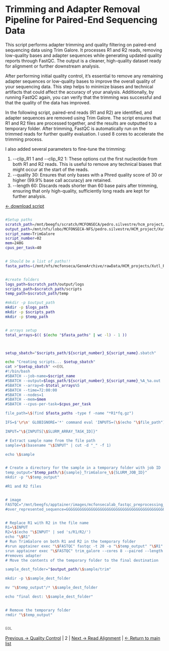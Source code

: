 # Trimming and Adapter Removal Pipeline for Paired-End Sequencing Data

This script performs adapter trimming and quality filtering on paired-end sequencing data using Trim Galore. It processes R1 and R2 reads, removing low-quality bases and adapter sequences while generating updated quality reports through FastQC. The output is a cleaner, high-quality dataset ready for alignment or further downstream analysis.

After performing initial quality control, it’s essential to remove any remaining adapter sequences or low-quality bases to improve the overall quality of your sequencing data. This step helps to minimize biases and technical artifacts that could affect the accuracy of your analysis. Additionally, by running FastQC again, you can verify that the trimming was successful and that the quality of the data has improved.

In the following script, paired-end reads (R1 and R2) are identified, and adapter sequences are removed using Trim Galore. The script ensures that R1 and R2 files are processed together, and the results are outputted to a temporary folder. After trimming, FastQC is automatically run on the trimmed reads for further quality evaluation. I used 8 cores to accelerate the trimming process.

I also added several parameters to fine-tune the trimming:

1. --clip_R1 1 and --clip_R2 1: These options cut the first nucleotide from both R1 and R2 reads. This is useful to remove any technical biases that might occur at the start of the reads.
2. --quality 30: Ensures that only bases with a Phred quality score of 30 or higher (99.9% base call accuracy) are retained.
3. --length 60: Discards reads shorter than 60 base pairs after trimming, ensuring that only high-quality, sufficiently long reads are kept for further analysis.

[← download script](./scripts/02_TrimGalore.sh)

```bash

#Setup paths
scratch_path=/mnt/beegfs/scratch/MCFONSECA/pedro.silvestre/hcm_project/xutl
output_path=/mnt/nfs/lobo/MCFONSECA-NFS/pedro.silvestre/HCM_project/Xutl
script_name=TrimGalore
script_number=02
mem=240G
cpus_per_task=40


# Should be a list of paths!!
fasta_paths=(/mnt/nfs/mcfonseca/GeneArchive/rawData/HCM_projects/Xutl_R1.fq.gz)


#create folders
logs_path=$scratch_path/output/logs
scripts_path=$scratch_path/scripts
temp_path=$scratch_path/temp

#mkdir -p $output_path
mkdir -p $logs_path
mkdir -p $scripts_path
mkdir -p $temp_path


# arrays setup
total_arrays=$(( $(echo "$fasta_paths" | wc -l) - 1 ))



setup_sbatch="$scripts_path/${script_number}_${script_name}.sbatch"

echo "Creating scripts... $setup_sbatch"
cat >"$setup_sbatch" <<EOL
#!/bin/bash
#SBATCH --job-name=$script_name
#SBATCH --output=$logs_path/${script_number}_${script_name}_%A_%a.out
#SBATCH --array=0-$total_arrays%5
#SBATCH --time=72:00:00
#SBATCH --nodes=1
#SBATCH --mem=$mem
#SBATCH --cpus-per-task=$cpus_per_task

file_path=\$(find $fasta_paths -type f -name "*R1*fq.gz")

IFS=$'\r\n' GLOBIGNORE='*' command eval 'INPUTS=(\$(echo "\$file_path"))'

INPUT="\${INPUTS[\$SLURM_ARRAY_TASK_ID]}"

# Extract sample name from the file path
sample=\$(basename "\$INPUT" | cut -d "_" -f 1)

echo \$sample


# Create a directory for the sample in a temporary folder with job ID
temp_output="$temp_path/\${sample}_TrimGalore_\${SLURM_JOB_ID}"
mkdir -p "\$temp_output"

#R1 and R2 files


# image
FASTQC="/mnt/beegfs/apptainer/images/mcfonsecalab_fastqc_preprocessing_latest.sif"
#over_represented_sequence=GGGGGGGGGGGGGGGGGGGGGGGGGGGGGGGGGGGGGGGGGGGGGGGGGG


# Replace R1 with R2 in the file name
R1=\$INPUT
R2=\$(echo "\$INPUT" | sed 's/R1/R2/')
echo "\$R1"
# Run TrimGalore on both R1 and R2 in the temporary folder 
#srun apptainer exec "\$FASTQC" fastqc -t 20 -o "\$temp_output" "\$R1" "\$R2"
srun apptainer exec "\$FASTQC" trim_galore --cores 8 --paired --length 60 --clip_R1 1 --clip_R2 1 --quality 30 --fastqc -o \$temp_output \$R1 \$R2
#removes adapter
# Move the contents of the temporary folder to the final destination

sample_dest_folder="$output_path/\$sample/trim"

mkdir -p \$sample_dest_folder

mv "\$temp_output"/* \$sample_dest_folder

echo "final dest: \$sample_dest_folder"


# Remove the temporary folder
rmdir "\$temp_output"


EOL

```

[Previous -> Quality Control](./01_QualityControl.md) | 2 | [Next → Read Alignment](./03_Align.md) | [← Return to main list](../README.md)